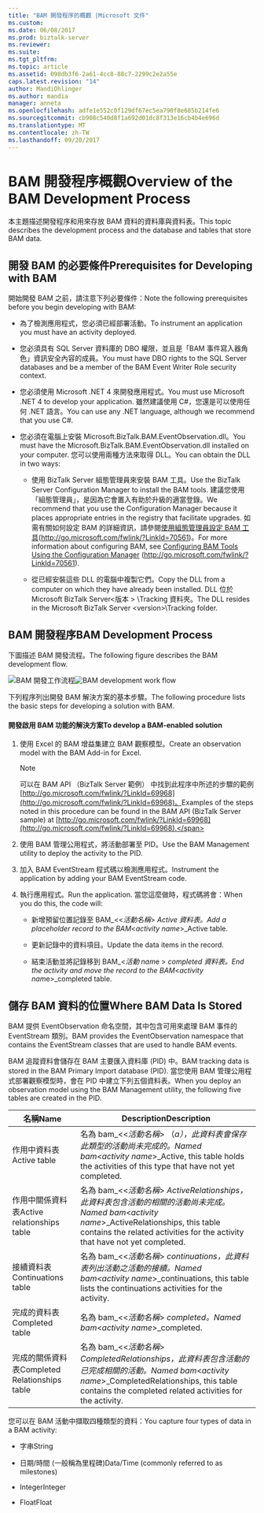 ```yaml
---
title: "BAM 開發程序的概觀 |Microsoft 文件"
ms.custom: 
ms.date: 06/08/2017
ms.prod: biztalk-server
ms.reviewer: 
ms.suite: 
ms.tgt_pltfrm: 
ms.topic: article
ms.assetid: 098db3f6-2a61-4cc8-88c7-2299c2e2a55e
caps.latest.revision: "14"
author: MandiOhlinger
ms.author: mandia
manager: anneta
ms.openlocfilehash: adfe1e552c0f129df67ec5ea790f8e685b214fe6
ms.sourcegitcommit: cb908c540d8f1a692d01dc8f313e16cb4b4e696d
ms.translationtype: MT
ms.contentlocale: zh-TW
ms.lasthandoff: 09/20/2017
---
```

# <a name="overview-of-the-bam-development-process"></a><span data-ttu-id="faf52-102">BAM 開發程序概觀</span><span class="sxs-lookup"><span data-stu-id="faf52-102">Overview of the BAM Development Process</span></span>
<span data-ttu-id="faf52-103">本主題描述開發程序和用來存放 BAM 資料的資料庫與資料表。</span><span class="sxs-lookup"><span data-stu-id="faf52-103">This topic describes the development process and the database and tables that store BAM data.</span></span>  
  
## <a name="prerequisites-for-developing-with-bam"></a><span data-ttu-id="faf52-104">開發 BAM 的必要條件</span><span class="sxs-lookup"><span data-stu-id="faf52-104">Prerequisites for Developing with BAM</span></span>  
 <span data-ttu-id="faf52-105">開始開發 BAM 之前，請注意下列必要條件：</span><span class="sxs-lookup"><span data-stu-id="faf52-105">Note the following prerequisites before you begin developing with BAM:</span></span>  
  
-   <span data-ttu-id="faf52-106">為了檢測應用程式，您必須已經部署活動。</span><span class="sxs-lookup"><span data-stu-id="faf52-106">To instrument an application you must have an activity deployed.</span></span>  
  
-   <span data-ttu-id="faf52-107">您必須具有 SQL Server 資料庫的 DBO 權限，並且是「BAM 事件寫入器角色」資訊安全內容的成員。</span><span class="sxs-lookup"><span data-stu-id="faf52-107">You must have DBO rights to the SQL Server databases and be a member of the BAM Event Writer Role security context.</span></span>  
  
-   <span data-ttu-id="faf52-108">您必須使用 Microsoft .NET 4 來開發應用程式。</span><span class="sxs-lookup"><span data-stu-id="faf52-108">You must use Microsoft .NET 4 to develop your application.</span></span> <span data-ttu-id="faf52-109">雖然建議使用 C#，您還是可以使用任何 .NET 語言。</span><span class="sxs-lookup"><span data-stu-id="faf52-109">You can use any .NET language, although we recommend that you use C#.</span></span>  
  
-   <span data-ttu-id="faf52-110">您必須在電腦上安裝 Microsoft.BizTalk.BAM.EventObservation.dll。</span><span class="sxs-lookup"><span data-stu-id="faf52-110">You must have the Microsoft.BizTalk.BAM.EventObservation.dll installed on your computer.</span></span> <span data-ttu-id="faf52-111">您可以使用兩種方法來取得 DLL。</span><span class="sxs-lookup"><span data-stu-id="faf52-111">You can obtain the DLL in two ways:</span></span>  
  
    -   <span data-ttu-id="faf52-112">使用 BizTalk Server 組態管理員來安裝 BAM 工具。</span><span class="sxs-lookup"><span data-stu-id="faf52-112">Use the BizTalk Server Configuration Manager to install the BAM tools.</span></span> <span data-ttu-id="faf52-113">建議您使用「組態管理員」，是因為它會置入有助於升級的適當登錄。</span><span class="sxs-lookup"><span data-stu-id="faf52-113">We recommend that you use the Configuration Manager because it places appropriate entries in the registry that facilitate upgrades.</span></span> <span data-ttu-id="faf52-114">如需有關如何設定 BAM 的詳細資訊，請參閱[使用組態管理員設定 BAM 工具](http://go.microsoft.com/fwlink/?LinkId=70561)(http://go.microsoft.com/fwlink/?LinkId=70561)。</span><span class="sxs-lookup"><span data-stu-id="faf52-114">For more information about configuring BAM, see [Configuring BAM Tools Using the Configuration Manager](http://go.microsoft.com/fwlink/?LinkId=70561) (http://go.microsoft.com/fwlink/?LinkId=70561).</span></span>  
  
    -   <span data-ttu-id="faf52-115">從已經安裝這些 DLL 的電腦中複製它們。</span><span class="sxs-lookup"><span data-stu-id="faf52-115">Copy the DLL from a computer on which they have already been installed.</span></span> <span data-ttu-id="faf52-116">DLL 位於 Microsoft BizTalk Server\<版本 > \Tracking 資料夾。</span><span class="sxs-lookup"><span data-stu-id="faf52-116">The DLL resides in the Microsoft BizTalk Server \<version>\Tracking folder.</span></span>  
  
## <a name="bam-development-process"></a><span data-ttu-id="faf52-117">BAM 開發程序</span><span class="sxs-lookup"><span data-stu-id="faf52-117">BAM Development Process</span></span>  
 <span data-ttu-id="faf52-118">下圖描述 BAM 開發流程。</span><span class="sxs-lookup"><span data-stu-id="faf52-118">The following figure describes the BAM development flow.</span></span>  
  
 <span data-ttu-id="faf52-119">![BAM 開發工作流程](../core/media/dwb-bamdevelopmentflowc.gif "dwb_bamdevelopmentflowc")</span><span class="sxs-lookup"><span data-stu-id="faf52-119">![BAM development work flow](../core/media/dwb-bamdevelopmentflowc.gif "dwb_bamdevelopmentflowc")</span></span>  
  
 <span data-ttu-id="faf52-120">下列程序列出開發 BAM 解決方案的基本步驟。</span><span class="sxs-lookup"><span data-stu-id="faf52-120">The following procedure lists the basic steps for developing a solution with BAM.</span></span>  
  
#### <a name="to-develop-a-bam-enabled-solution"></a><span data-ttu-id="faf52-121">開發啟用 BAM 功能的解決方案</span><span class="sxs-lookup"><span data-stu-id="faf52-121">To develop a BAM-enabled solution</span></span>  
  
1.  <span data-ttu-id="faf52-122">使用 Excel 的 BAM 增益集建立 BAM 觀察模型。</span><span class="sxs-lookup"><span data-stu-id="faf52-122">Create an observation model with the BAM Add-in for Excel.</span></span>  
  
    > [!NOTE]
    >  <span data-ttu-id="faf52-123">可以在 BAM API （BizTalk Server 範例） 中找到此程序中所述的步驟的範例[http://go.microsoft.com/fwlink/?LinkId=69968](http://go.microsoft.com/fwlink/?LinkId=69968)。</span><span class="sxs-lookup"><span data-stu-id="faf52-123">Examples of the steps noted in this procedure can be found in the BAM API (BizTalk Server sample) at [http://go.microsoft.com/fwlink/?LinkId=69968](http://go.microsoft.com/fwlink/?LinkId=69968).</span></span>  
  
2.  <span data-ttu-id="faf52-124">使用 BAM 管理公用程式，將活動部署至 PID。</span><span class="sxs-lookup"><span data-stu-id="faf52-124">Use the BAM Management utility to deploy the activity to the PID.</span></span>  
  
3.  <span data-ttu-id="faf52-125">加入 BAM EventStream 程式碼以檢測應用程式。</span><span class="sxs-lookup"><span data-stu-id="faf52-125">Instrument the application by adding your BAM EventStream code.</span></span>  
  
4.  <span data-ttu-id="faf52-126">執行應用程式。</span><span class="sxs-lookup"><span data-stu-id="faf52-126">Run the application.</span></span> <span data-ttu-id="faf52-127">當您這麼做時，程式碼將會：</span><span class="sxs-lookup"><span data-stu-id="faf52-127">When you do this, the code will:</span></span>  
  
    -   <span data-ttu-id="faf52-128">新增預留位置記錄至 BAM_&LT;\<*活動名稱*> _Active 資料表。</span><span class="sxs-lookup"><span data-stu-id="faf52-128">Add a placeholder record to the BAM_\<*activity name*>_Active table.</span></span>  
  
    -   <span data-ttu-id="faf52-129">更新記錄中的資料項目。</span><span class="sxs-lookup"><span data-stu-id="faf52-129">Update the data items in the record.</span></span>  
  
    -   <span data-ttu-id="faf52-130">結束活動並將記錄移到 BAM_\<*活動 nam*e > _completed 資料表。</span><span class="sxs-lookup"><span data-stu-id="faf52-130">End the activity and move the record to the BAM_\<*activity nam*e>_completed table.</span></span>  
  
## <a name="where-bam-data-is-stored"></a><span data-ttu-id="faf52-131">儲存 BAM 資料的位置</span><span class="sxs-lookup"><span data-stu-id="faf52-131">Where BAM Data Is Stored</span></span>  
 <span data-ttu-id="faf52-132">BAM 提供 EventObservation 命名空間，其中包含可用來處理 BAM 事件的 EventStream 類別。</span><span class="sxs-lookup"><span data-stu-id="faf52-132">BAM provides the EventObservation namespace that contains the EventStream classes that are used to handle BAM events.</span></span>  
  
 <span data-ttu-id="faf52-133">BAM 追蹤資料會儲存在 BAM 主要匯入資料庫 (PID) 中。</span><span class="sxs-lookup"><span data-stu-id="faf52-133">BAM tracking data is stored in the BAM Primary Import database (PID).</span></span> <span data-ttu-id="faf52-134">當您使用 BAM 管理公用程式部署觀察模型時，會在 PID 中建立下列五個資料表。</span><span class="sxs-lookup"><span data-stu-id="faf52-134">When you deploy an observation model using the BAM Management utility, the following five tables are created in the PID.</span></span>  
  
|<span data-ttu-id="faf52-135">名稱</span><span class="sxs-lookup"><span data-stu-id="faf52-135">Name</span></span>|<span data-ttu-id="faf52-136">Description</span><span class="sxs-lookup"><span data-stu-id="faf52-136">Description</span></span>|  
|----------|-----------------|  
|<span data-ttu-id="faf52-137">作用中資料表</span><span class="sxs-lookup"><span data-stu-id="faf52-137">Active table</span></span>|<span data-ttu-id="faf52-138">名為 bam_<\<*活動名稱*> （_a），此資料表會保存此類型的活動尚未完成的。</span><span class="sxs-lookup"><span data-stu-id="faf52-138">Named bam_\<*activity name*>_Active, this table holds the activities of this type that have not yet completed.</span></span>|  
|<span data-ttu-id="faf52-139">作用中關係資料表</span><span class="sxs-lookup"><span data-stu-id="faf52-139">Active relationships table</span></span>|<span data-ttu-id="faf52-140">名為 bam_<\<*活動名稱*> _ActiveRelationships，此資料表包含活動的相關的活動尚未完成。</span><span class="sxs-lookup"><span data-stu-id="faf52-140">Named bam_\<*activity name*>_ActiveRelationships, this table contains the related activities for the activity that have not yet completed.</span></span>|  
|<span data-ttu-id="faf52-141">接續資料表</span><span class="sxs-lookup"><span data-stu-id="faf52-141">Continuations table</span></span>|<span data-ttu-id="faf52-142">名為 bam_<\<*活動名稱*> _continuations，此資料表列出活動之活動的接續。</span><span class="sxs-lookup"><span data-stu-id="faf52-142">Named bam_\<*activity name*>_continuations, this table lists the continuations activities for the activity.</span></span>|  
|<span data-ttu-id="faf52-143">完成的資料表</span><span class="sxs-lookup"><span data-stu-id="faf52-143">Completed table</span></span>|<span data-ttu-id="faf52-144">名為 bam_<\<*活動名稱*> _completed。</span><span class="sxs-lookup"><span data-stu-id="faf52-144">Named bam_\<*activity name*>_completed.</span></span>|  
|<span data-ttu-id="faf52-145">完成的關係資料表</span><span class="sxs-lookup"><span data-stu-id="faf52-145">Completed Relationships table</span></span>|<span data-ttu-id="faf52-146">名為 bam_<\<*活動名稱*> _CompletedRelationships，此資料表包含活動的已完成相關的活動。</span><span class="sxs-lookup"><span data-stu-id="faf52-146">Named bam_\<*activity name*>_CompletedRelationships, this table contains the completed related activities for the activity.</span></span>|  
  
 <span data-ttu-id="faf52-147">您可以在 BAM 活動中擷取四種類型的資料：</span><span class="sxs-lookup"><span data-stu-id="faf52-147">You capture four types of data in a BAM activity:</span></span>  
  
-   <span data-ttu-id="faf52-148">字串</span><span class="sxs-lookup"><span data-stu-id="faf52-148">String</span></span>  
  
-   <span data-ttu-id="faf52-149">日期/時間 (一般稱為里程碑)</span><span class="sxs-lookup"><span data-stu-id="faf52-149">Data/Time (commonly referred to as milestones)</span></span>  
  
-   <span data-ttu-id="faf52-150">Integer</span><span class="sxs-lookup"><span data-stu-id="faf52-150">Integer</span></span>  
  
-   <span data-ttu-id="faf52-151">Float</span><span class="sxs-lookup"><span data-stu-id="faf52-151">Float</span></span>